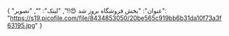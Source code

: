 {
  "عنوان": "بخش فروشگاه بروز شد 😍!!",
  "لینک": "",
  "تصویر": "https://s19.picofile.com/file/8434853050/20be565c919bb6b31da10f73a3f63195.jpg"
}
